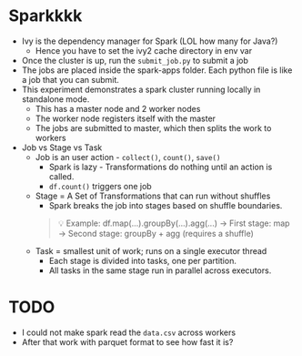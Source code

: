# Sparkkkk
* Ivy is the dependency manager for Spark (LOL how many for Java?)
  * Hence you have to set the ivy2 cache directory in env var
* Once the cluster is up, run the `submit_job.py` to submit a job
* The jobs are placed inside the spark-apps folder. Each python file is like a job that you can submit.
* This experiment demonstrates a spark cluster running locally in standalone mode.
  * This has a master node and 2 worker nodes
  * The worker node registers itself with the master
  * The jobs are submitted to master, which then splits the work to workers
* Job vs Stage vs Task
  * Job is an user action -  `collect()`, `count()`, `save()`
    * Spark is lazy - Transformations do nothing until an action is called.
    * `df.count()` triggers one job
  * Stage = A Set of Transformations that can run without shuffles
    * Spark breaks the job into stages based on shuffle boundaries.
    > 💡 Example:
    > df.map(...).groupBy(...).agg(...)
    > → First stage: map
    > → Second stage: groupBy + agg (requires a shuffle)
  * Task = smallest unit of work; runs on a single executor thread
    * Each stage is divided into tasks, one per partition.
    * All tasks in the same stage run in parallel across executors.


# TODO
* I could not make spark read the `data.csv` across workers
* After that work with parquet format to see how fast it is?
